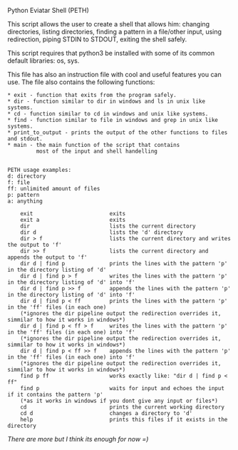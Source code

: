 Python Eviatar Shell (PETH)

This script allows the user to create a shell that allows him:
    changing directories,
    listing directories,
    finding a pattern in a file/other input,
    using redirection,
    piping STDIN to STDOUT,
    exiting the shell safely. 

This script requires that python3 be installed with some of its common
default libraries: os, sys.

This file has also an instruction file with cool and useful features you can use.
The file also contains the following functions:

    * exit - function that exits from the program safely.
    * dir - function similar to dir in windows and ls in unix like systems.
    * cd - function similar to cd in windows and unix like systems.
    * find - function similar to file in windows and grep in unix like systems.
    * print_to_output - prints the output of the other functions to files and stdout.
    * main - the main function of the script that contains
             most of the input and shell handelling


    PETH usage examples:
    d: directory
    f: file
    ff: unlimited amount of files
    p: pattern
    a: anything

        exit                        exits
        exit a                      exits
        dir                         lists the current directory
        dir d                       lists the 'd' directory
        dir > f                     lists the current directory and writes the output to 'f'
        dir >> f                    lists the current directory and appends the output to 'f'
        dir d | find p              prints the lines with the pattern 'p' in the directory listing of 'd'
        dir d | find p > f          writes the lines with the pattern 'p' in the directory listing of 'd' into 'f'
        dir d | find p >> f         appends the lines with the pattern 'p' in the directory listing of 'd' into 'f'
        dir d | find p < ff         prints the lines with the pattern 'p' in the 'ff' files (in each one)
        (*ignores the dir pipeline output the redirection overrides it, simmilar to how it works in windows*)
        dir d | find p < ff > f     writes the lines with the pattern 'p' in the 'ff' files (in each one) into 'f' 
        (*ignores the dir pipeline output the redirection overrides it, simmilar to how it works in windows*)
        dir d | find p < ff >> f    appends the lines with the pattern 'p' in the 'ff' files (in each one) into 'f'
        (*ignores the dir pipeline output the redirection overrides it, simmilar to how it works in windows*)
        find p ff                   works exactly like: "dir d | find p < ff"                   
        find p                      waits for input and echoes the input if it contains the pattern 'p'
        (*as it works in windows if you dont give any input or files*)
        cd                          prints the current working directory
        cd d                        changes a directory to 'd'
        help                        prints this files if it exists in the directory

*There are more but I think its enough for now =)*